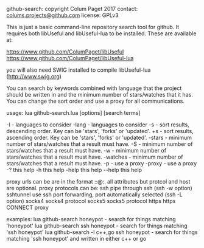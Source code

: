 github-search: copyright Colum Paget 2017
contact: colums.projects@github.com
license: GPLv3

This is just a basic command-line repository search tool for github. It requires both libUseful and libUseful-lua to be installed. These are available at:

https://www.github.com/ColumPaget/libUseful 
https://www.github.com/ColumPaget/libUseful-lua 

you will also need SWIG installed to compile libUseful-lua (http://www.swig.org)


You can search by keywords combined with language that the project should be written in and the minimum number of stars/watches that it has. You can change the sort order and use a proxy for all communications.


usage:  lua github-search.lua [options] [search terms]

   -l       <language list>  - languages to consider
   -lang    <language list>  - languages to consider
   -s       <sort key>       - sort results, descending order. Key can be 'stars', 'forks' or 'updated'.
   +s       <sort key>       - sort results, ascending order. Key can be 'stars', 'forks' or 'updated'.
   -stars   <number>         - minimum number of stars/watches that a result must have.
   -S       <number>         - minimum number of stars/watches that a result must have.
   -w       <number>         - minimum number of stars/watches that a result must have.
   -watches <number>         - minimum number of stars/watches that a result must have.
   -p       <proxy url>      - use a proxy
   -proxy   <proxy url>      - use a proxy
   -?       this help
   -h       this help
   -help    this help
   --help   this help

proxy urls can be are in the format <protocol>:<user>:<password>@<host>:<port>. all attributes but protcol and host are optional.
proxy protocols can be:
   ssh          pipe through ssh (ssh -w option)
   sshtunnel    use ssh port forwarding, port automatically selected (ssh -L option)
   socks4       socks4 protocol
   socks5       socks5 protocol
   https        https CONNECT proxy

examples:
   lua github-search honeypot                    - search for things matching 'honeypot'
   lua github-search ssh honeypot                - search for things matching 'ssh honeypot'
   lua github-search -l c++,go ssh honeypot      - search for things matching 'ssh honeypot' and written in either c++ or go
